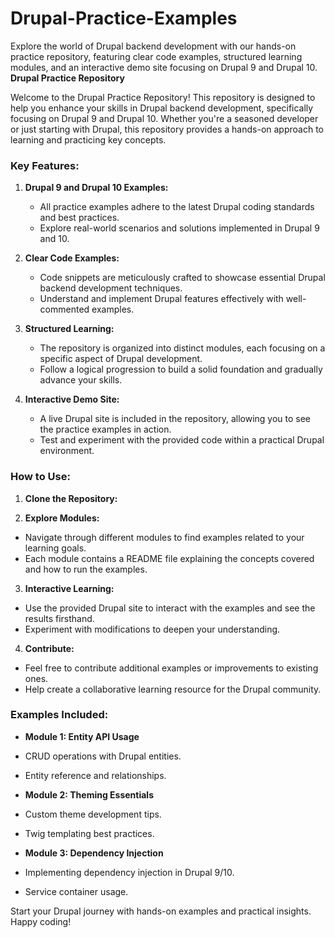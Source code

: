 # Drupal-Practice-Examples
Explore the world of Drupal backend development with our hands-on practice repository, featuring clear code examples, structured learning modules, and an interactive demo site focusing on Drupal 9 and Drupal 10.
**Drupal Practice Repository**

Welcome to the Drupal Practice Repository! This repository is designed to help you enhance your skills in Drupal backend development, specifically focusing on Drupal 9 and Drupal 10. Whether you're a seasoned developer or just starting with Drupal, this repository provides a hands-on approach to learning and practicing key concepts.

### Key Features:

1. **Drupal 9 and Drupal 10 Examples:**
    - All practice examples adhere to the latest Drupal coding standards and best practices.
    - Explore real-world scenarios and solutions implemented in Drupal 9 and 10.

2. **Clear Code Examples:**
    - Code snippets are meticulously crafted to showcase essential Drupal backend development techniques.
    - Understand and implement Drupal features effectively with well-commented examples.

3. **Structured Learning:**
    - The repository is organized into distinct modules, each focusing on a specific aspect of Drupal development.
    - Follow a logical progression to build a solid foundation and gradually advance your skills.

4. **Interactive Demo Site:**
    - A live Drupal site is included in the repository, allowing you to see the practice examples in action.
    - Test and experiment with the provided code within a practical Drupal environment.

### How to Use:

1. **Clone the Repository:**

2. **Explore Modules:**
- Navigate through different modules to find examples related to your learning goals.
- Each module contains a README file explaining the concepts covered and how to run the examples.

3. **Interactive Learning:**
- Use the provided Drupal site to interact with the examples and see the results firsthand.
- Experiment with modifications to deepen your understanding.

4. **Contribute:**
- Feel free to contribute additional examples or improvements to existing ones.
- Help create a collaborative learning resource for the Drupal community.

### Examples Included:

- **Module 1: Entity API Usage**
- CRUD operations with Drupal entities.
- Entity reference and relationships.

- **Module 2: Theming Essentials**
- Custom theme development tips.
- Twig templating best practices.

- **Module 3: Dependency Injection**
- Implementing dependency injection in Drupal 9/10.
- Service container usage.

Start your Drupal journey with hands-on examples and practical insights. Happy coding!
